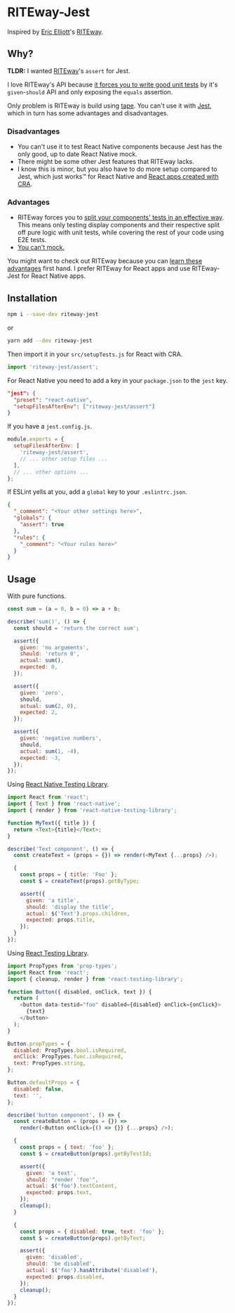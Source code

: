 # RITEway-Jest

Inspired by [Eric Elliott](https://twitter.com/_ericelliott?lang=de)'s
[RITEway](https://github.com/ericelliott/riteway).

## Why?

**TLDR:** I wanted
[RITEway](https://medium.com/javascript-scene/rethinking-unit-test-assertions-55f59358253f)'s
`assert` for Jest.

I love RITEway's API because
[it forces you to write good unit tests](https://medium.com/javascript-scene/what-every-unit-test-needs-f6cd34d9836d)
by it's `given`-`should` API and only exposing the `equals` assertion.

Only problem is RITEway is build using
[tape](https://www.npmjs.com/package/tape). You can't use it with
[Jest](https://jestjs.io/en/), which in turn has some advantages and
disadvantages.

### Disadvantages

- You can't use it to test React Native components because Jest has the only
  good, up to date React Native mock.
- There might be some other Jest features that RITEway lacks.
- I know this is minor, but you also have to do more setup compared to Jest,
  which just works™ for React Native and
  [React apps created with CRA](https://facebook.github.io/create-react-app/docs/running-tests).

### Advantages

- RITEway forces you to
  [split your components' tests in an effective way](https://medium.com/javascript-scene/unit-testing-react-components-aeda9a44aae2).
  This means only testing display components and their respective split off pure
  logic with unit tests, while covering the rest of your code using E2E tests.
- [You can't mock.](https://medium.com/javascript-scene/mocking-is-a-code-smell-944a70c90a6a)

You might want to check out RITEway because you can
[learn these advantages](https://medium.com/javascript-scene/tdd-the-rite-way-53c9b46f45e3)
first hand. I prefer RITEway for React apps and use RITEway-Jest for React
Native apps.

## Installation

```bash
npm i --save-dev riteway-jest
```

or

```bash
yarn add --dev riteway-jest
```

Then import it in your `src/setupTests.js` for React with CRA.

```js
import 'riteway-jest/assert';
```

For React Native you need to add a key in your `package.json` to the `jest` key.

```json
"jest": {
  "preset": "react-native",
  "setupFilesAfterEnv": ["riteway-jest/assert"]
}
```

If you have a `jest.config.js`.

```js
module.exports = {
  setupFilesAfterEnv: [
    'riteway-jest/assert',
    // ... other setup files ...
  ],
  // ... other options ...
};
```

If ESLint yells at you, add a `global` key to your `.eslintrc.json`.

```json
{
  "_comment": "<Your other settings here>",
  "globals": {
    "assert": true
  },
  "rules": {
    "_comment": "<Your rules here>"
  }
}
```

## Usage

With pure functions.

```js
const sum = (a = 0, b = 0) => a + b;

describe('sum()', () => {
  const should = 'return the correct sum';

  assert({
    given: 'no arguments',
    should: 'return 0',
    actual: sum(),
    expected: 0,
  });

  assert({
    given: 'zero',
    should,
    actual: sum(2, 0),
    expected: 2,
  });

  assert({
    given: 'negative numbers',
    should,
    actual: sum(1, -4),
    expected: -3,
  });
});
```

Using
[React Native Testing Library](https://github.com/callstack/react-native-testing-library).

```js
import React from 'react';
import { Text } from 'react-native';
import { render } from 'react-native-testing-library';

function MyText({ title }) {
  return <Text>{title}</Text>;
}

describe('Text component', () => {
  const createText = (props = {}) => render(<MyText {...props} />);

  {
    const props = { title: 'Foo' };
    const $ = createText(props).getByType;

    assert({
      given: 'a title',
      should: 'display the title',
      actual: $('Text').props.children,
      expected: props.title,
    });
  }
});
```

Using
[React Testing Library](https://github.com/testing-library/react-testing-library).

```js
import PropTypes from 'prop-types';
import React from 'react';
import { cleanup, render } from 'react-testing-library';

function Button({ disabled, onClick, text }) {
  return (
    <button data-testid="foo" disabled={disabled} onClick={onClick}>
      {text}
    </button>
  );
}

Button.propTypes = {
  disabled: PropTypes.bool.isRequired,
  onClick: PropTypes.func.isRequired,
  text: PropTypes.string,
};

Button.defaultProps = {
  disabled: false,
  text: '',
};

describe('button component', () => {
  const createButton = (props = {}) =>
    render(<Button onClick={() => {}} {...props} />);

  {
    const props = { text: 'foo' };
    const $ = createButton(props).getByTestId;

    assert({
      given: 'a text',
      should: "render 'foo'",
      actual: $('foo').textContent,
      expected: props.text,
    });
    cleanup();
  }

  {
    const props = { disabled: true, text: 'foo' };
    const $ = createButton(props).getByText;

    assert({
      given: 'disabled',
      should: 'be disabled',
      actual: $('foo').hasAttribute('disabled'),
      expected: props.disabled,
    });
    cleanup();
  }
});
```
